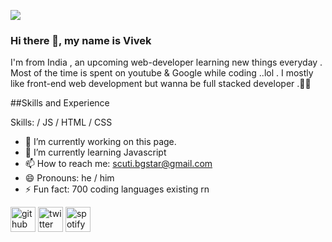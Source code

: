![](https://pbs.twimg.com/profile_banners/1611958524216766464/1673167912/1080x360)
### Hi there 👋, my name is Vivek

I'm from India , an upcoming web-developer learning new things everyday . Most of the time is spent on youtube & Google while coding ..lol . I mostly like front-end web development but wanna be full stacked developer .🐱‍🚀

##Skills and Experience


Skills:  / JS / HTML / CSS

- 🔭 I’m currently working on this page. 
- 🌱 I’m currently learning Javascript 
- 📫 How to reach me: scuti.bgstar@gmail.com 
- 😄 Pronouns: he / him 
- ⚡ Fun fact: 700 coding languages existing rn 


[<img src='https://cdn.jsdelivr.net/npm/simple-icons@3.0.1/icons/github.svg' alt='github' height='40'>](https://github.com/vivekprajapati-exe)  [<img src='https://cdn.jsdelivr.net/npm/simple-icons@3.0.1/icons/twitter.svg' alt='twitter' height='40'>](https://twitter.com/luxomice)  [<img src='https://cdn.jsdelivr.net/npm/simple-icons@3.0.1/icons/spotify.svg' alt='spotify' height='40'>](https://open.spotify.com/user/31ex5ypryyesetfzpjeayt22sbfa?si=771bf31a6dcf43d8)  


